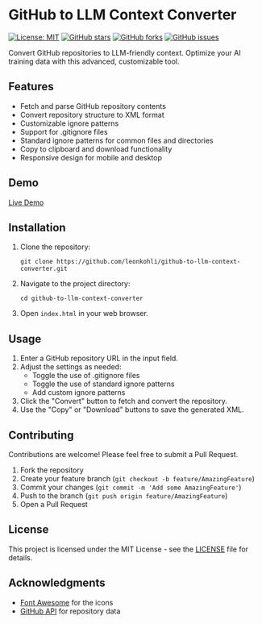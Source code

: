 # GitHub to LLM Context Converter

[![License: MIT](https://img.shields.io/badge/License-MIT-yellow.svg)](https://opensource.org/licenses/MIT)
[![GitHub stars](https://img.shields.io/github/stars/leonkohli/github-to-llm-context-converter.svg)](https://github.com/yourusername/github-to-llm-context-converter/stargazers)
[![GitHub forks](https://img.shields.io/github/forks/leonkohli/github-to-llm-context-converter.svg)](https://github.com/yourusername/github-to-llm-context-converter/network)
[![GitHub issues](https://img.shields.io/github/issues/leonkohli/github-to-llm-context-converter.svg)](https://github.com/leonkohli/github-to-llm-context-converter/issues)

Convert GitHub repositories to LLM-friendly context. Optimize your AI training data with this advanced, customizable tool.

## Features

- Fetch and parse GitHub repository contents
- Convert repository structure to XML format
- Customizable ignore patterns
- Support for .gitignore files
- Standard ignore patterns for common files and directories
- Copy to clipboard and download functionality
- Responsive design for mobile and desktop

## Demo

[Live Demo](https://leonkohli.github.io/github-to-llm-context-converter)

## Installation

1. Clone the repository:
   ```
   git clone https://github.com/leonkohli/github-to-llm-context-converter.git
   ```
2. Navigate to the project directory:
   ```
   cd github-to-llm-context-converter
   ```
3. Open `index.html` in your web browser.

## Usage

1. Enter a GitHub repository URL in the input field.
2. Adjust the settings as needed:
   - Toggle the use of .gitignore files
   - Toggle the use of standard ignore patterns
   - Add custom ignore patterns
3. Click the "Convert" button to fetch and convert the repository.
4. Use the "Copy" or "Download" buttons to save the generated XML.

## Contributing

Contributions are welcome! Please feel free to submit a Pull Request.

1. Fork the repository
2. Create your feature branch (`git checkout -b feature/AmazingFeature`)
3. Commit your changes (`git commit -m 'Add some AmazingFeature'`)
4. Push to the branch (`git push origin feature/AmazingFeature`)
5. Open a Pull Request

## License

This project is licensed under the MIT License - see the [LICENSE](LICENSE) file for details.

## Acknowledgments

- [Font Awesome](https://fontawesome.com/) for the icons
- [GitHub API](https://docs.github.com/en/rest) for repository data
